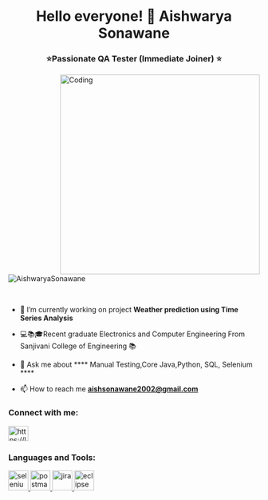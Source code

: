 <h1 align="center">Hello everyone! 👋 Aishwarya Sonawane</h1>
<h3 align="center">⭐Passionate QA Tester (Immediate Joiner) ⭐</h3>
<img align="right" alt="Coding" width="400" src="https://user-images.githubusercontent.com/74038190/221352975-94759904-aa4c-4032-a8ab-b546efb9c478.gif">
<p align="left"> <img src="https://komarev.com/ghpvc/?username=AishwaryaSonawane&label=Profile%20views&color=0e75b6&style=flat" alt="AishwaryaSonawane" /> </p>
<br>

- 🤖 I’m currently working on project **Weather prediction using Time Series Analysis**

- 💻📚🎓Recent graduate Electronics and Computer Engineering From Sanjivani College of Engineering 📚

- 💬 Ask me about **** Manual Testing,Core Java,Python, SQL, Selenium ****

- 📫 How to reach me **aishsonawane2002@gmail.com**

<h3 align="left">Connect with me:</h3>
<p align="left">
<a href="https://www.linkedin.com/in/aishwarya-sonawane25" target="blank"><img align="center" src="https://raw.githubusercontent.com/rahuldkjain/github-profile-readme-generator/master/src/images/icons/Social/linked-in-alt.svg" alt="https://linkedin.com/in/aishwarya-sonawane25" height="30" width="40" /></a>
</p>

<h3 align="left">Languages and Tools:</h3>
<p align="left"> 
  <!-- Adding Software Testing Logos -->
  <a href="https://www.selenium.dev/" target="_blank" rel="noreferrer"> 
    <img src="https://www.vectorlogo.zone/logos/selenium/selenium-icon.svg" alt="selenium" width="40" height="40"/> 
  </a> 
  <a href="https://www.postman.com/" target="_blank" rel="noreferrer"> 
    <img src="https://www.vectorlogo.zone/logos/getpostman/getpostman-icon.svg" alt="postman" width="40" height="40"/> 
  </a> 
  <a href="https://www.atlassian.com/software/jira" target="_blank" rel="noreferrer"> 
    <img src="https://www.vectorlogo.zone/logos/atlassian_jira/atlassian_jira-icon.svg" alt="jira" width="40" height="40"/> 
  </a> 
  <a href="https://www.eclipse.org/" target="_blank" rel="noreferrer"> 
    <img src="https://www.vectorlogo.zone/logos/eclipse/eclipse-icon.svg" alt="eclipse" width="40" height="40"/> 
  </a>
</p>
